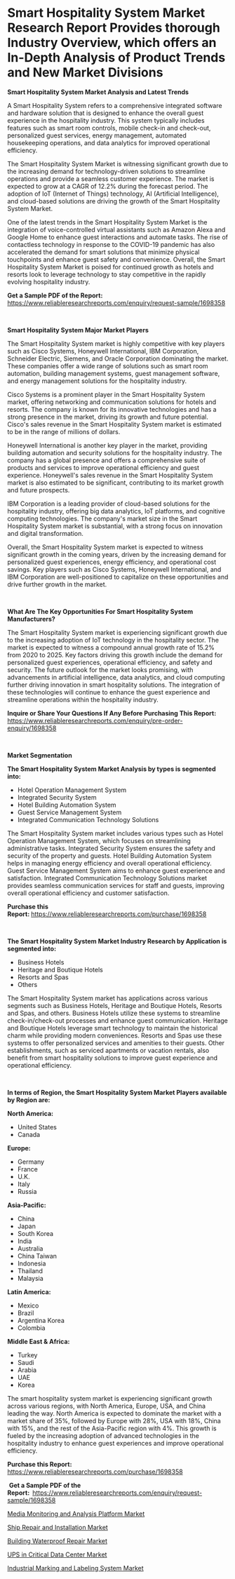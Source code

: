 <p><h1>Smart Hospitality System Market Research Report Provides thorough Industry Overview, which offers an In-Depth Analysis of Product Trends and New Market Divisions</h1></p><p><strong>Smart Hospitality System Market Analysis and Latest Trends</strong></p>
<p><p>A Smart Hospitality System refers to a comprehensive integrated software and hardware solution that is designed to enhance the overall guest experience in the hospitality industry. This system typically includes features such as smart room controls, mobile check-in and check-out, personalized guest services, energy management, automated housekeeping operations, and data analytics for improved operational efficiency.</p><p>The Smart Hospitality System Market is witnessing significant growth due to the increasing demand for technology-driven solutions to streamline operations and provide a seamless customer experience. The market is expected to grow at a CAGR of 12.2% during the forecast period. The adoption of IoT (Internet of Things) technology, AI (Artificial Intelligence), and cloud-based solutions are driving the growth of the Smart Hospitality System Market.</p><p>One of the latest trends in the Smart Hospitality System Market is the integration of voice-controlled virtual assistants such as Amazon Alexa and Google Home to enhance guest interactions and automate tasks. The rise of contactless technology in response to the COVID-19 pandemic has also accelerated the demand for smart solutions that minimize physical touchpoints and enhance guest safety and convenience. Overall, the Smart Hospitality System Market is poised for continued growth as hotels and resorts look to leverage technology to stay competitive in the rapidly evolving hospitality industry.</p></p>
<p><strong>Get a Sample PDF of the Report:&nbsp;</strong> <a href="https://www.reliableresearchreports.com/enquiry/request-sample/1698358">https://www.reliableresearchreports.com/enquiry/request-sample/1698358</a></p>
<p>&nbsp;</p>
<p><strong>Smart Hospitality System Major Market Players</strong></p>
<p><p>The Smart Hospitality System market is highly competitive with key players such as Cisco Systems, Honeywell International, IBM Corporation, Schneider Electric, Siemens, and Oracle Corporation dominating the market. These companies offer a wide range of solutions such as smart room automation, building management systems, guest management software, and energy management solutions for the hospitality industry.</p><p>Cisco Systems is a prominent player in the Smart Hospitality System market, offering networking and communication solutions for hotels and resorts. The company is known for its innovative technologies and has a strong presence in the market, driving its growth and future potential. Cisco's sales revenue in the Smart Hospitality System market is estimated to be in the range of millions of dollars.</p><p>Honeywell International is another key player in the market, providing building automation and security solutions for the hospitality industry. The company has a global presence and offers a comprehensive suite of products and services to improve operational efficiency and guest experience. Honeywell's sales revenue in the Smart Hospitality System market is also estimated to be significant, contributing to its market growth and future prospects.</p><p>IBM Corporation is a leading provider of cloud-based solutions for the hospitality industry, offering big data analytics, IoT platforms, and cognitive computing technologies. The company's market size in the Smart Hospitality System market is substantial, with a strong focus on innovation and digital transformation.</p><p>Overall, the Smart Hospitality System market is expected to witness significant growth in the coming years, driven by the increasing demand for personalized guest experiences, energy efficiency, and operational cost savings. Key players such as Cisco Systems, Honeywell International, and IBM Corporation are well-positioned to capitalize on these opportunities and drive further growth in the market.</p></p>
<p>&nbsp;</p>
<p><strong>What Are The Key Opportunities For Smart Hospitality System Manufacturers?</strong></p>
<p><p>The Smart Hospitality System market is experiencing significant growth due to the increasing adoption of IoT technology in the hospitality sector. The market is expected to witness a compound annual growth rate of 15.2% from 2020 to 2025. Key factors driving this growth include the demand for personalized guest experiences, operational efficiency, and safety and security. The future outlook for the market looks promising, with advancements in artificial intelligence, data analytics, and cloud computing further driving innovation in smart hospitality solutions. The integration of these technologies will continue to enhance the guest experience and streamline operations within the hospitality industry.</p></p>
<p><strong>Inquire or Share Your Questions If Any Before Purchasing This Report:</strong> <a href="https://www.reliableresearchreports.com/enquiry/pre-order-enquiry/1698358">https://www.reliableresearchreports.com/enquiry/pre-order-enquiry/1698358</a></p>
<p>&nbsp;</p>
<p><strong>Market Segmentation</strong></p>
<p><strong>The Smart Hospitality System Market Analysis by types is segmented into:</strong></p>
<p><ul><li>Hotel Operation Management System</li><li>Integrated Security System</li><li>Hotel Building Automation System</li><li>Guest Service Management System</li><li>Integrated Communication Technology Solutions</li></ul></p>
<p><p>The Smart Hospitality System market includes various types such as Hotel Operation Management System, which focuses on streamlining administrative tasks. Integrated Security System ensures the safety and security of the property and guests. Hotel Building Automation System helps in managing energy efficiency and overall operational efficiency. Guest Service Management System aims to enhance guest experience and satisfaction. Integrated Communication Technology Solutions market provides seamless communication services for staff and guests, improving overall operational efficiency and customer satisfaction.</p></p>
<p><strong>Purchase this Report:&nbsp;</strong><a href="https://www.reliableresearchreports.com/purchase/1698358">https://www.reliableresearchreports.com/purchase/1698358</a></p>
<p>&nbsp;</p>
<p><strong>The Smart Hospitality System Market Industry Research by Application is segmented into:</strong></p>
<p><ul><li>Business Hotels</li><li>Heritage and Boutique Hotels</li><li>Resorts and Spas</li><li>Others</li></ul></p>
<p><p>The Smart Hospitality System market has applications across various segments such as Business Hotels, Heritage and Boutique Hotels, Resorts and Spas, and others. Business Hotels utilize these systems to streamline check-in/check-out processes and enhance guest communication. Heritage and Boutique Hotels leverage smart technology to maintain the historical charm while providing modern conveniences. Resorts and Spas use these systems to offer personalized services and amenities to their guests. Other establishments, such as serviced apartments or vacation rentals, also benefit from smart hospitality solutions to improve guest experience and operational efficiency.</p></p>
<p>&nbsp;</p>
<p><strong>In terms of Region, the Smart Hospitality System Market Players available by Region are:</strong></p>
<p>
    <p> <strong> North America: </strong>
        <ul>
            <li>United States</li>
            <li>Canada</li>
        </ul>
        </p> 
    <p> <strong> Europe: </strong>
        <ul>
            <li>Germany</li>
            <li>France</li>
            <li>U.K.</li>
            <li>Italy</li>
            <li>Russia</li>
        </ul>
        </p> 
    <p> <strong> Asia-Pacific: </strong>
        <ul>
            <li>China</li>
            <li>Japan</li>
            <li>South Korea</li>
            <li>India</li>
            <li>Australia</li>
            <li>China Taiwan</li>
            <li>Indonesia</li>
            <li>Thailand</li>
            <li>Malaysia</li>
        </ul>
        </p> 
    <p> <strong> Latin America: </strong>
        <ul>
            <li>Mexico</li>
            <li>Brazil</li>
            <li>Argentina Korea</li>
            <li>Colombia</li>
        </ul>
        </p> 
    <p> <strong> Middle East & Africa: </strong>
        <ul>
            <li>Turkey</li>
            <li>Saudi</li>
            <li>Arabia</li>
            <li>UAE</li>
            <li>Korea</li>
        </ul>
    </p>
    </p>
<p><p>The smart hospitality system market is experiencing significant growth across various regions, with North America, Europe, USA, and China leading the way. North America is expected to dominate the market with a market share of 35%, followed by Europe with 28%, USA with 18%, China with 15%, and the rest of the Asia-Pacific region with 4%. This growth is fueled by the increasing adoption of advanced technologies in the hospitality industry to enhance guest experiences and improve operational efficiency.</p></p>
<p><strong>Purchase this Report: </strong><a href="https://www.reliableresearchreports.com/purchase/1698358">https://www.reliableresearchreports.com/purchase/1698358</a></p>
<p>&nbsp;<strong>Get a Sample PDF of the Report:&nbsp;&nbsp;</strong><a href="https://www.reliableresearchreports.com/enquiry/request-sample/1698358">https://www.reliableresearchreports.com/enquiry/request-sample/1698358</a></p>
<p><strong></strong></p>
<p><p><a href="https://medium.com/@bobbyreynolds76g/media-monitoring-and-analysis-platform-market-furnishes-information-on-market-share-market-trends-ca4a2f9ee1eb">Media Monitoring and Analysis Platform Market</a></p><p><a href="https://medium.com/@bobbyreynolds76g/ship-repair-and-installation-market-research-report-its-history-and-forecast-2024-to-2031-ba600c2b7475">Ship Repair and Installation Market</a></p><p><a href="https://medium.com/@bobbyreynolds76g/building-waterproof-repair-market-furnishes-information-on-market-share-market-trends-and-market-773def52e8a5">Building Waterproof Repair Market</a></p><p><a href="https://medium.com/@bobbyreynolds76g/decoding-ups-in-critical-data-center-market-metrics-market-share-trends-and-growth-patterns-ff71de6d0206">UPS in Critical Data Center Market</a></p><p><a href="https://medium.com/@bobbyreynolds76g/industrial-marking-and-labeling-system-market-size-market-outlook-and-market-forecast-2024-to-d51ba639e7c1">Industrial Marking and Labeling System Market</a></p></p>